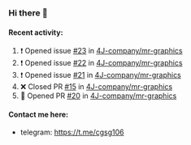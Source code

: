 ### Hi there 👋

#### Recent activity:
<!--START_SECTION:activity-->
1. ❗ Opened issue [#23](https://github.com/4J-company/mr-graphics/issues/23) in [4J-company/mr-graphics](https://github.com/4J-company/mr-graphics)
2. ❗ Opened issue [#22](https://github.com/4J-company/mr-graphics/issues/22) in [4J-company/mr-graphics](https://github.com/4J-company/mr-graphics)
3. ❗ Opened issue [#21](https://github.com/4J-company/mr-graphics/issues/21) in [4J-company/mr-graphics](https://github.com/4J-company/mr-graphics)
4. ❌ Closed PR [#15](https://github.com/4J-company/mr-graphics/pull/15) in [4J-company/mr-graphics](https://github.com/4J-company/mr-graphics)
5. 💪 Opened PR [#20](https://github.com/4J-company/mr-graphics/pull/20) in [4J-company/mr-graphics](https://github.com/4J-company/mr-graphics)
<!--END_SECTION:activity-->

#### Contact me here:
 - telegram: https://t.me/cgsg106
